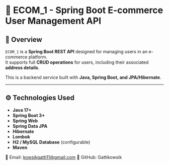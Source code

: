 # 🛒 ECOM_1 - Spring Boot E-commerce User Management API

## 📌 Overview
`ECOM_1` is a **Spring Boot REST API** designed for managing users in an e-commerce platform.  
It supports full **CRUD operations** for users, including their associated **address details**.

This is a backend service built with **Java, Spring Boot, and JPA/Hibernate**.

---

## ⚙️ Technologies Used
- **Java 17+**
- **Spring Boot 3+**
- **Spring Web**
- **Spring Data JPA**
- **Hibernate**
- **Lombok**
- **H2 / MySQL Database** (configurable)
- **Maven**

📧 Email: kowsikgatti11@gmail.com
🔗 GitHub: Gattikowsik
